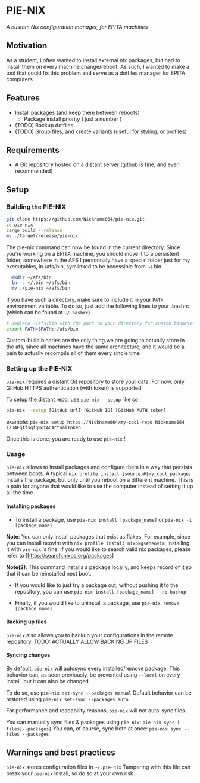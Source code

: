 # PIE-NIX
*A custom Nix configuration manager, for EPITA machines*

## Motivation
As a student, I often wanted to install external nix packages, but had to install them on every machine change/reboot.
As such, I wanted to make a tool that could fix this problem and serve as a dotfiles manager for EPITA computers

## Features
- Install packages (and keep them between reboots)
  - Package install priority ( just a number )
- (TODO) Backup dotfiles
- (TODO) Group files, and create variants (useful for styling, or profiles)

## Requirements
- A Git repository hosted on a distant server (github is fine, and even recommended)

## Setup

### Building the PIE-NIX

```bash
git clone https://github.com/Nickname064/pie-nix.git
cd pie-nix
cargo build --release
mv ./target/release/pie-nix .
```

The pie-nix command can now be found in the current directory.
Since you're working on a EPITA machine, you should move it to a persistent folder, somewhere in the AFS
I personnaly have a special folder just for my executables, in /afs/bin, symlinked to be accessible from ~/.bin

```bash
  mkdir ~/afs/bin
  ln -s ~/.bin ~/afs/bin
  mv ./pie-nix ~/afs/bin
```

If you have such a directory, make sure to include it in your `PATH` environment variable.
To do so, just add the following lines to your .bashrc (which can be found at `~/.bashrc`)

```bash
# Replace ~/afs/bin with the path to your directory for custom binaries
export PATH=$PATH:~/afs/bin
```

Custom-build binaries are the only thing we are going to actually store in the afs, since all machines have the same architecture, and it would be a pain to actually recompile all of them every single time

### Setting up the PIE-NIX

`pie-nix` requires a distant Git repository to store your data. 
For now, only GitHub HTTPS authentication (with token) is supported.

To setup the distant repo, use `pie-nix --setup` like so
```bash
pie-nix --setup [GitHub url] [GitHub ID] [GitHub AUTH token]
```
example: `pie-nix setup https://Nickname064/my-cool-repo Nickname064 1234FqffsqfqNotAnActualToken`

Once this is done, you are ready to use `pie-nix` !

### Usage

`pie-nix` allows to install packages and configure them in a way that persists between boots.
A typical `nix profile install [source]#[my_cool_package]` installs the package, but only until you reboot on a different machine.
This is a pain for anyone that would like to use the computer instead of setting it up all the time.

#### Installing packages

- To install a package, use
`pie-nix install [package_name]` or `pie-nix -i [package_name]`

__Note__: You can only install packages that exist as flakes.
For example, since you can install neovim with `nix profile install nixpkgs#neovim`, installing it with `pie-nix` is fine.
If you would like to search valid nix packages, please refer to [https://search.nixos.org/packages]

__Note(2)__: This command installs a package locally, and keeps record of it so that it can be reinstalled next boot.

- If you would like to just try a package out, without pushing it to the repository, you can use
`pie-nix install [package_name] --no-backup`

- Finally, if you would like to uninstall a package, use
`pie-nix remove [package_name]`

#### Backing up files

`pie-nix` also allows you to backup your configurations in the remote repository.
TODO: ACTUALLY ALLOW BACKING UP FILES

#### Syncing changes

By default, `pie-nix` will autosync every installed/remove package.
This behavior can, as seen previously, be prevented using `--local` on every install, but it can also be changed

To do so, use `pie-nix set-sync --packages manual`
Default behavior can be restored using `pie-nix set-sync --packages auto`

For performance and readability reasons, `pie-nix` will not auto-sync files.

You can manually sync files & packages using `pie-nix`:
`pie-nix sync [--files|--packages]`
You can, of course, sync both at once: `pie-nix sync --files --packages`

## Warnings and best practices

`pie-nix` stores configuration files in `~/.pie-nix`
Tampering with this file can break your `pie-nix` install, so do so at your own risk.
